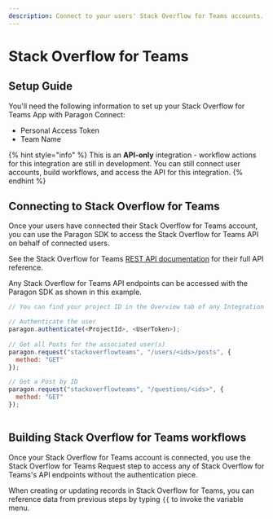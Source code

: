 ```yaml
---
description: Connect to your users' Stack Overflow for Teams accounts.
---
```


# Stack Overflow for Teams

## Setup Guide

You'll need the following information to set up your Stack Overflow for Teams App with Paragon Connect:

* Personal Access Token
* Team Name

{% hint style="info" %}
This is an **API-only** integration - workflow actions for this integration are still in development. You can still connect user accounts, build workflows, and access the API for this integration.
{% endhint %}

## Connecting to Stack Overflow for Teams

Once your users have connected their Stack Overflow for Teams account, you can use the Paragon SDK to access the Stack Overflow for Teams API on behalf of connected users.

See the Stack Overflow for Teams [REST API documentation](https://api.stackoverflowteams.com/docs) for their full API reference.

Any Stack Overflow for Teams API endpoints can be accessed with the Paragon SDK as shown in this example.

```javascript
// You can find your project ID in the Overview tab of any Integration

// Authenticate the user
paragon.authenticate(<ProjectId>, <UserToken>);
            
// Get all Posts for the associated user(s)
paragon.request("stackoverflowteams", "/users/<ids>/posts", {
  method: "GET"
});

// Get a Post by ID
paragon.request("stackoverflowteams", "/questions/<ids>", {
  method: "GET"
});
  
```

## Building Stack Overflow for Teams workflows

Once your Stack Overflow for Teams account is connected, you use the Stack Overflow for Teams Request step to access any of Stack Overflow for Teams's API endpoints without the authentication piece.

When creating or updating records in Stack Overflow for Teams, you can reference data from previous steps by typing `{{` to invoke the variable menu.
